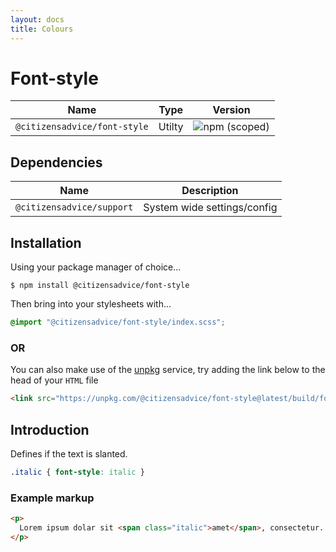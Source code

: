 ```yaml
---
layout: docs
title: Colours
---
```

# Font-style

| Name                         | Type   | Version                                                                      |
|------------------------------|--------|------------------------------------------------------------------------------|
| `@citizensadvice/font-style` | Utilty | ![npm (scoped)](https://img.shields.io/npm/v/@citizensadvice/font-style.svg) |

## Dependencies

| Name                      | Description                 |
|---------------------------|-----------------------------|
| `@citizensadvice/support` | System wide settings/config |

## Installation

Using your package manager of choice...

```shell
$ npm install @citizensadvice/font-style
```

Then bring into your stylesheets with...

```scss
@import "@citizensadvice/font-style/index.scss";
```

### OR

You can also make use of the [unpkg](https://unpkg.com) service, try adding the link below to the head of your `HTML` file

```html
<link src="https://unpkg.com/@citizensadvice/font-style@latest/build/font-style.css" />
```

## Introduction

Defines if the text is slanted.

```css
.italic { font-style: italic }
```

### Example markup

```html
<p>
  Lorem ipsum dolar sit <span class="italic">amet</span>, consectetur...
</p>
```